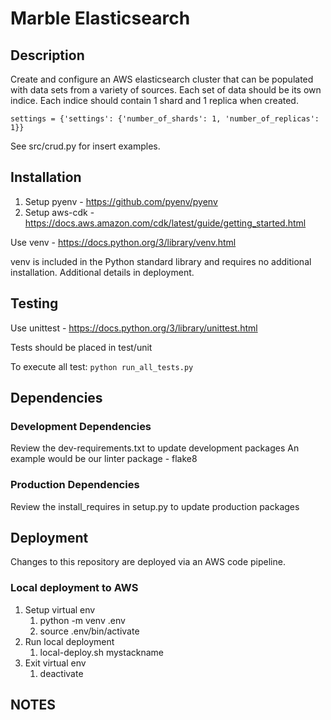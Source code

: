 # Marble Elasticsearch
## Description
Create and configure an AWS elasticsearch cluster that can be populated with data sets from a variety of sources.
Each set of data should be its own indice. Each indice should contain 1 shard and 1 replica when created.
```
settings = {'settings': {'number_of_shards': 1, 'number_of_replicas': 1}}
```

See src/crud.py for insert examples.

## Installation
1. Setup pyenv - https://github.com/pyenv/pyenv
2. Setup aws-cdk - https://docs.aws.amazon.com/cdk/latest/guide/getting_started.html

Use venv - https://docs.python.org/3/library/venv.html

venv is included in the Python standard library and requires no additional installation. Additional details in deployment.
## Testing
Use unittest - https://docs.python.org/3/library/unittest.html

Tests should be placed in test/unit

To execute all test: `python run_all_tests.py`
## Dependencies
### Development Dependencies
Review the dev-requirements.txt to update development packages
An example would be our linter package - flake8
### Production Dependencies
Review the install_requires in setup.py to update production packages
## Deployment
Changes to this repository are deployed via an AWS code pipeline.
### Local deployment to AWS
1. Setup virtual env
    1. python -m venv .env
    2. source .env/bin/activate
2. Run local deployment
    1. local-deploy.sh mystackname
3. Exit virtual env
    1. deactivate

## NOTES

